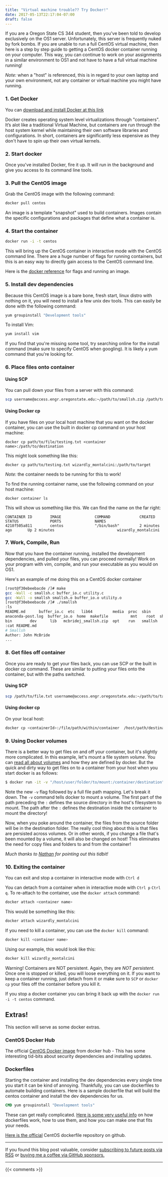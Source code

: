 ```yaml
---
title: "Virtual machine trouble?? Try Docker!"
date: 2017-05-13T22:17:04-07:00
draft: false
---
```


If you are a Oregon State CS 344 student, then you've been told to develop exclusively on the OS1 server. Unfortunately, this server is frequently nuked by fork bombs. If you are unable to run a full CentOS virtual machine, then here is a step by step guide to getting a CentOS docker container running on your computer. This way, you can continue to work on your assignments in a similar environment to OS1 and not have to have a full virtual machine running!

_*Note:*_ when a "host" is referenced, this is in regard to your own laptop and your own environment, not any container or virtual machine you might have running. 

### 1. Get Docker

You can [download and install Docker at this link](https://www.docker.com/get-started)

Docker creates operating system level virtualizations through "containers". It’s alot like a traditional Virtual Machine, but containers are run through the host system kernel while maintaining their own software libraries and configurations. In short, containers are significantly less expensive as they don't have to spin up their own virtual kernels. 

### 2. Start docker

Once you've installed Docker, fire it up. It will run in the background and give you access to its command line tools. 

### 3. Pull the CentOS image

Grab the CentOS image with the following command: 
```bash
docker pull centos
```
An image is a template "snapshot" used to build containers. Images contain the specific configurations and packages that define what a container is. 

### 4. Start the container
```bash
docker run -i -t centos
```
This will bring up the CentOS container in interactive mode with the CentOS command line. There are a huge number of flags for running containers, but this is an easy way to directly gain access to the CentOS command line.

Here is the [docker reference](https://docs.docker.com/engine/reference/run/) for flags and running an image. 

### 5. Install dev dependencies

Because this CentOS image is a bare bone, fresh start, linux distro with nothing on it, you will need to install a few unix dev tools. This can easily be done with the following command:
```bash
yum groupinstall "Development tools"
```

To install Vim:
```bash
yum install vim
```
If you find that you're missing some tool, try searching online for the install command (make sure to specify CentOS when googling). It is likely a yum command that you're looking for. 

### 6. Place files onto container

#### Using SCP
You can pull down your files from a server with this command:

```bash
scp username@access.engr.oregonstate.edu:~/path/to/smallsh.zip /path/to/destination
```

#### Using Docker cp

If you have files on your local host machine that you want on the docker container, you can use the built in docker cp command on your host machine:

```
docker cp path/to/file/testing.txt <container name>:/path/to/destination
```

This might look something like this:
```
docker cp path/to/testing.txt wizardly_montalcini:/path/to/target
```

_Note:_ the container needs to be running for this to work!

To find the running container name, use the following command on your host machine:
```
docker container ls
```

This will show us something like this. We can find the name on the far right:
```
CONTAINER ID        IMAGE               COMMAND             CREATED             STATUS              PORTS               NAMES
4218f505a811        centos              "/bin/bash"         2 minutes ago       Up 2 minutes                            wizardly_montalcini
```

### 7. Work, Compile, Run

Now that you have the container running, installed the development dependencies, and pulled your files, you can proceed normally! Work on your program with vim, compile, and run your executable as you would on OS1.

Here's an example of me doing this on a CentOS docker container
```bash
[root@f30ebeebacde /]# make
gcc -Wall -c smallsh.c buffer_io.c utility.c
gcc -Wall -o smallsh smallsh.o buffer_io.o utility.o
[root@f30ebeebacde /]# ./smallsh
:ls
README.md      buffer_io.c  etc   lib64         media  proc  sbin       smallsh.c  srv  usr        var
anaconda-post.log  buffer_io.o  home  makefile          mnt    root  shelltest  smallsh.h  sys  utility.c
bin        dev      lib   mcbridej_smallsh.zip  opt    run   smallsh    smallsh.o  tmp  utility.o
:cat README.md
# Smallsh
Author: John McBride
...
```

### 8. Get files off container
Once you are ready to get your files back, you can use SCP or the built in docker cp command. These are similar to putting your files onto the container, but with the paths switched.

#### Using SCP
```bash
scp /path/to/file.txt username@access.engr.oregonstate.edu:~/path/to/target
```

#### Using docker cp 
On your local host:
```bash
docker cp <containerId>:/file/path/within/container  /host/path/destination
```

### 9. Using Docker volumes
There is a better way to get files on and off your container, but it's slightly more complicated. In this example, let's mount a file system _volume_. You can [read all about volumes](https://docs.docker.com/storage/volumes/) and how they are defined by docker. But the quick and dirty way to get files on to a container from your host when you start docker is as follows:

```bash
$ docker run -it -v "/host/user/folder/to/mount:/container/destination" centos 
```

Note the new `-v` flag followed by a full file path mapping. Let's break it down. The `-v` command tells docker to mount a volume. The first part of the path preceding the `:` defines the source directory in the host's filesystem to mount. The path after the `:` defines the destination inside the container to mount the directory!

Now, when you poke around the container, the files from the source folder will be in the destination folder. The really cool thing about this is that files are persisted across volumes. Or in other words, if you change a file that's been mounted by a volume, it will also be changed on host! This eliminates the need for copy files and folders to and from the container!

_Much thanks to [Nathan](https://github.com/nathanperkins) for pointing out this tidbit!_ 


### 10. Exiting the container 

You can exit and stop a container in interactive mode with `Ctrl d`

You can detach from a container when in interactive mode with `Ctrl p` `Ctrl q`. To re-attach to the container, use the `docker attach` command:

```bash
docker attach <container name>
```

This would be something like this:
```bash
docker attach wizardly_montalcini
```

If you need to kill a container, you can use the `docker kill` command:
```bash
docker kill <container name>
```

Using our example, this would look like this:
```bash
docker kill wizardly_montalcini
```
Warning! Containers are NOT persistent. Again, they are _*NOT persistent.*_ Once one is stopped or killed, you will loose everything on it. If you want to keep a container running, just detach from it or make sure to `SCP` or `docker cp` your files off the container before you kill it.

If you stop a docker container you can bring it back up with the `docker run -i -t centos` command. 

## Extras!
This section will serve as some docker extras.

### CentOS Docker Hub 
The official [CentOS Docker image](https://hub.docker.com/_/centos/) from docker hub - This has some interesting tid-bits about security dependencies and installing updates. 

### Dockerfiles
Starting the container and installing the dev dependencies every single time you start it can be kind of annoying. Thankfully, you can use dockerfiles to automate building containers. Here is a sample dockerfile that will build the centos container and install the dev dependencies for us.

```dockerfile
CMD yum groupinstall "Development tools"
```

These can get really complicated. [Here is some very useful info](https://www.digitalocean.com/community/tutorials/docker-explained-using-dockerfiles-to-automate-building-of-images) on how dockerfiles work, how to use them, and how you can make one that fits your needs.

[Here is the official](https://github.com/CentOS/CentOS-Dockerfiles) CentOS dockerfile repository on github.

---

If you found this blog post valuable,
consider [subscribing to future posts via RSS](https://johncodes.com/index.xml)
or [buying me a coffee via GitHub sponsors.](https://github.com/sponsors/jpmcb)

---

{{< comments >}}

